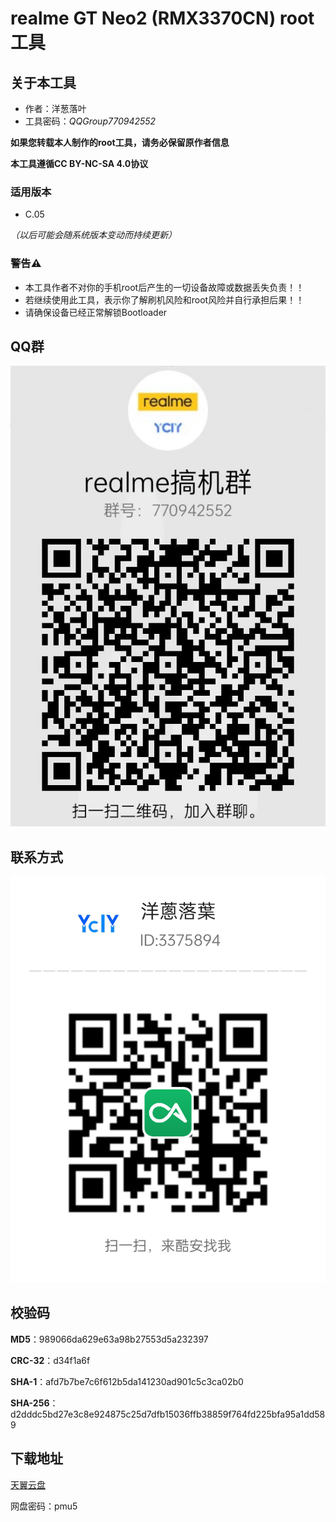 # realme GT Neo2 (RMX3370CN) root工具

## 关于本工具
- 作者：洋葱落叶
- 工具密码：*QQGroup770942552*

**如果您转载本人制作的root工具，请务必保留原作者信息**

**本工具遵循CC BY-NC-SA 4.0协议**

### 适用版本
- C.05 

*（以后可能会随系统版本变动而持续更新）*

### 警告⚠️
- 本工具作者不对你的手机root后产生的一切设备故障或数据丢失负责！！
- 若继续使用此工具，表示你了解刷机风险和root风险并自行承担后果！！
- 请确保设备已经正常解锁Bootloader

## QQ群
![qq](realme_ycly.png)

## 联系方式
![coolapk_ycly](coolapk.png)

## 校验码

**MD5**：989066da629e63a98b27553d5a232397

**CRC-32**：d34f1a6f

**SHA-1**：afd7b7be7c6f612b5da141230ad901c5c3ca02b0

**SHA-256**：d2dddc5bd27e3c8e924875c25d7dfb15036ffb38859f764fd225bfa95a1dd589

## 下载地址
[天翼云盘](https://cloud.189.cn/t/qYram2JRrMF3)

网盘密码：pmu5
